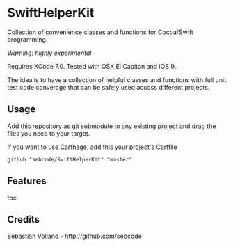 # SwiftHelperKit

Collection of convenience classes and functions for Cocoa/Swift programming.

*Warning: highly experimental*

Requires XCode 7.0. Tested with OSX El Capitan and iOS 9.

The idea is to have a collection of helpful classes and functions with full unit test code converage that can be safely used accoss different projects.

## Usage

Add this repository as git submodule to any existing project and drag the files you need to your target.

If you want to use [Carthage](https://github.com/Carthage/Carthage), add this your project's Cartfile

`github "sebcode/SwiftHelperKit" "master"`

## Features

tbc.

## Credits

Sebastian Volland - http://github.com/sebcode
